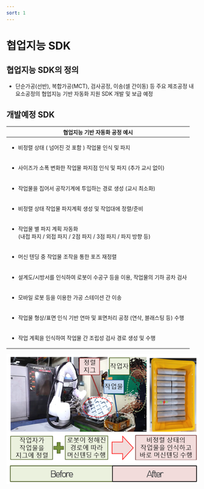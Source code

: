 ```yaml
---
sort: 1
---
```


# 협업지능 SDK

## 협업지능 SDK의 정의
- 단순가공(선반), 복합가공(MCT), 검사공정, 이송(셀 간이동) 등 주요 제조공정 내 요소공정의 협업지능 기반 자동화 지원 SDK 개발 및 보급 예정

## 개발예정 SDK

<!--
아래 표 서식은 아래 웹페이지 참조
https://stackoverrun.com/ko/q/12782644
https://cofs.tistory.com/124
-->
<table>
       <thead>
           <tr>
               <th>협업지능 기반 자동화 공정 예시</th>
           </tr>
       </thead>
       <tbody>
           <tr>
               <td>
                   <ul type="dot">
                      <li>비정렬 상태 ( 넘어진 것 포함 ) 작업물 인식 및 파지</li>
                   </ul>
                </td>
           </tr>
           <tr>
               <td>
                   <ul type="dot">
                      <li>사이즈가 소폭 변화한 작업물 파지점 인식 및 파지 (추가 교시 없이)</li>
                   </ul>
               </td>
           </tr>           
           <tr>
               <td>
                   <ul type="dot">
                      <li>작업물을 집어서 공작기계에 투입하는 경로 생성 (교시 최소화)</li>
                   </ul>
               </td>
           </tr>           
           <tr>
               <td>
                   <ul type="dot">
                      <li>비정렬 상태 작업물 파지계획 생성 및 작업대에 정렬/준비</li>
                   </ul>
               </td>
           </tr>           
           <tr>
               <td>
                   <ul type="dot">
                      <li>작업물 별 파지 계획 자동화<br>(내접 파지 / 외접 파지 / 2점 파지 / 3점 파지 / 파지 방향 등)</li>
                   </ul>
               </td>
           </tr>           
           <tr>
               <td>
                   <ul type="dot">
                      <li>머신 텐딩 중 작업물 조작을 통한 포즈 재정렬</li>
                   </ul>
               </td>
           </tr>           
           <tr>
               <td>
                   <ul type="dot">
                      <li>설계도/시방서를 인식하여 로봇이 수공구 등을 이용, 작업물의 기하 공차 검사</li>
                   </ul>
               </td>
           </tr>           
           <tr>
               <td>
                   <ul type="dot">
                      <li>모바일 로봇 등을 이용한 가공 스테이션 간 이송</li>
                   </ul>
               </td>
           </tr>           
           <tr>
               <td>
                   <ul type="dot">
                      <li>작업물 형상/표면 인식 기반 연마 및 표면처리 공정 (연삭, 블래스팅 등) 수행</li>
                   </ul>
               </td>
           </tr>
           <tr>
               <td>
                   <ul type="dot">
                      <li>작업 계획을 인식하여 작업물 간 조립성 검사 경로 생성 및 수행</li>
                   </ul>
               </td>
           </tr>
       </tbody>
</table>

![CoAI-SDK_sample.png](image/CoAI-SDK_sample.png)